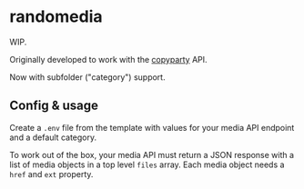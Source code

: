 # randomedia

WIP.

Originally developed to work with the [copyparty](https://github.com/9001/copyparty) API.

Now with subfolder ("category") support.

## Config & usage

Create a `.env` file from the template with values for your media API endpoint and a default category.

To work out of the box, your media API must return a JSON response with a list of media objects in a top level `files` array. Each media object needs a `href` and `ext` property.
